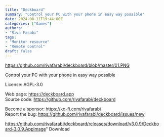```yaml
---
title: "Deckboard"
summary: "Control your PC with your phone in easy way possible"
date: 2024-08-11T19:44:00Z
categories: ["Games"]
authors:
- "Riva Farabi"
tags:
- "Monitor resource"
- "Remote control"
draft: false
---
```


https://github.com/rivafarabi/deckboard/blob/master/01.PNG

Control your PC with your phone in easy way possible

License: AGPL-3.0

Web page: <https://deckboard.app>  
Source code: <https://github.com/rivafarabi/deckboard>

Become a sponsor: <https://ko-fi.com/rivafarabi>  
Report the bug: <https://github.com/rivafarabi/deckboard/issues/new>  

https://github.com/rivafarabi/deckboard/releases/download/v3.0.9/Deckboard-3.0.9.AppImage" 
Download
